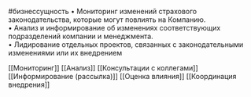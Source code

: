 #бизнессущность 
• Мониторинг изменений страхового законодательства, которые могут повлиять на Компанию.  
• Анализ и информирование об изменениях соответствующих подразделений компании и менеджмента.  
• Лидирование отдельных проектов, связанных с законодательными изменениями или их внедрением

[[Мониторинг]]
[[Анализ]]
[[Консультации с коллегами]]
[[Информирование (рассылка)]]
[[Оценка влияния]]
[[Координация внедрения]]
